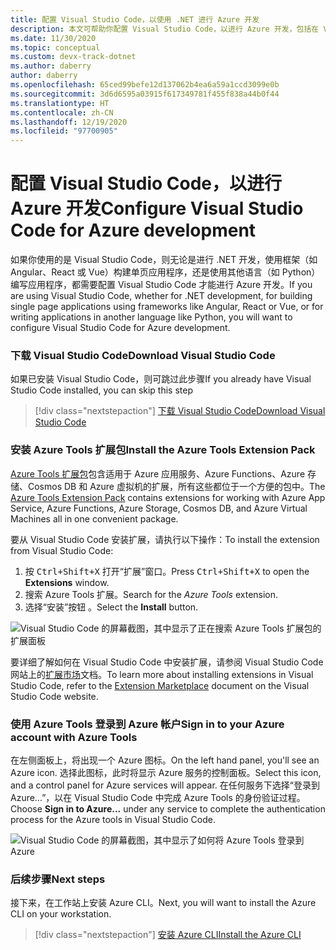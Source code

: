 ```yaml
---
title: 配置 Visual Studio Code，以使用 .NET 进行 Azure 开发
description: 本文可帮助你配置 Visual Studio Code，以进行 Azure 开发，包括在 VS Code 中安装和配置正确的插件
ms.date: 11/30/2020
ms.topic: conceptual
ms.custom: devx-track-dotnet
ms.author: daberry
author: daberry
ms.openlocfilehash: 65ced99befe12d137062b4ea6a59a1ccd3099e0b
ms.sourcegitcommit: 3d6d6595a03915f617349781f455f838a44b0f44
ms.translationtype: HT
ms.contentlocale: zh-CN
ms.lasthandoff: 12/19/2020
ms.locfileid: "97700905"
---
```

# <a name="configure-visual-studio-code-for-azure-development"></a><span data-ttu-id="66571-103">配置 Visual Studio Code，以进行 Azure 开发</span><span class="sxs-lookup"><span data-stu-id="66571-103">Configure Visual Studio Code for Azure development</span></span>

<span data-ttu-id="66571-104">如果你使用的是 Visual Studio Code，则无论是进行 .NET 开发，使用框架（如 Angular、React 或 Vue）构建单页应用程序，还是使用其他语言（如 Python）编写应用程序，都需要配置 Visual Studio Code 才能进行 Azure 开发。</span><span class="sxs-lookup"><span data-stu-id="66571-104">If you are using Visual Studio Code, whether for .NET development, for building single page applications using frameworks like Angular, React or Vue, or for writing applications in another language like Python, you will want to configure Visual Studio Code for Azure development.</span></span>

### <a name="download-visual-studio-code"></a><span data-ttu-id="66571-105">下载 Visual Studio Code</span><span class="sxs-lookup"><span data-stu-id="66571-105">Download Visual Studio Code</span></span>

<span data-ttu-id="66571-106">如果已安装 Visual Studio Code，则可跳过此步骤</span><span class="sxs-lookup"><span data-stu-id="66571-106">If you already have Visual Studio Code installed, you can skip this step</span></span>

> [!div class="nextstepaction"]
> [<span data-ttu-id="66571-107">下载 Visual Studio Code</span><span class="sxs-lookup"><span data-stu-id="66571-107">Download Visual Studio Code</span></span>](https://code.visualstudio.com/download)

### <a name="install-the-azure-tools-extension-pack"></a><span data-ttu-id="66571-108">安装 Azure Tools 扩展包</span><span class="sxs-lookup"><span data-stu-id="66571-108">Install the Azure Tools Extension Pack</span></span>

<span data-ttu-id="66571-109">[Azure Tools 扩展包](https://marketplace.visualstudio.com/items?itemName=ms-vscode.vscode-node-azure-pack)包含适用于 Azure 应用服务、Azure Functions、Azure 存储、Cosmos DB 和 Azure 虚拟机的扩展，所有这些都位于一个方便的包中。</span><span class="sxs-lookup"><span data-stu-id="66571-109">The [Azure Tools Extension Pack](https://marketplace.visualstudio.com/items?itemName=ms-vscode.vscode-node-azure-pack) contains extensions for working with Azure App Service, Azure Functions, Azure Storage, Cosmos DB, and Azure Virtual Machines all in one convenient package.</span></span>

<span data-ttu-id="66571-110">要从 Visual Studio Code 安装扩展，请执行以下操作：</span><span class="sxs-lookup"><span data-stu-id="66571-110">To install the extension from Visual Studio Code:</span></span>

1. <span data-ttu-id="66571-111">按 <kbd>Ctrl+Shift+X</kbd> 打开“扩展”窗口。</span><span class="sxs-lookup"><span data-stu-id="66571-111">Press <kbd>Ctrl+Shift+X</kbd> to open the **Extensions** window.</span></span>
1. <span data-ttu-id="66571-112">搜索 Azure Tools 扩展。</span><span class="sxs-lookup"><span data-stu-id="66571-112">Search for the *Azure Tools* extension.</span></span>
1. <span data-ttu-id="66571-113">选择“安装”按钮  。</span><span class="sxs-lookup"><span data-stu-id="66571-113">Select the **Install** button.</span></span>

![Visual Studio Code 的屏幕截图，其中显示了正在搜索 Azure Tools 扩展包的扩展面板](./media/visual-studio-code-azure-tools.png)

<span data-ttu-id="66571-115">要详细了解如何在 Visual Studio Code 中安装扩展，请参阅 Visual Studio Code 网站上的[扩展市场](https://code.visualstudio.com/docs/editor/extension-gallery)文档。</span><span class="sxs-lookup"><span data-stu-id="66571-115">To learn more about installing extensions in Visual Studio Code, refer to the [Extension Marketplace](https://code.visualstudio.com/docs/editor/extension-gallery) document on the Visual Studio Code website.</span></span>

### <a name="sign-in-to-your-azure-account-with-azure-tools"></a><span data-ttu-id="66571-116">使用 Azure Tools 登录到 Azure 帐户</span><span class="sxs-lookup"><span data-stu-id="66571-116">Sign in to your Azure account with Azure Tools</span></span>

<span data-ttu-id="66571-117">在左侧面板上，将出现一个 Azure 图标。</span><span class="sxs-lookup"><span data-stu-id="66571-117">On the left hand panel, you'll see an Azure icon.</span></span> <span data-ttu-id="66571-118">选择此图标，此时将显示 Azure 服务的控制面板。</span><span class="sxs-lookup"><span data-stu-id="66571-118">Select this icon, and a control panel for Azure services will appear.</span></span> <span data-ttu-id="66571-119">在任何服务下选择“登录到 Azure…”，以在 Visual Studio Code 中完成 Azure Tools 的身份验证过程。</span><span class="sxs-lookup"><span data-stu-id="66571-119">Choose **Sign in to Azure...** under any service to complete the authentication process for the Azure tools in Visual Studio Code.</span></span>

![Visual Studio Code 的屏幕截图，其中显示了如何将 Azure Tools 登录到 Azure](./media/visual-studio-code-azure-login.png)

### <a name="next-steps"></a><span data-ttu-id="66571-121">后续步骤</span><span class="sxs-lookup"><span data-stu-id="66571-121">Next steps</span></span>

<span data-ttu-id="66571-122">接下来，在工作站上安装 Azure CLI。</span><span class="sxs-lookup"><span data-stu-id="66571-122">Next, you will want to install the Azure CLI on your workstation.</span></span>

> [!div class="nextstepaction"]
> [<span data-ttu-id="66571-123">安装 Azure CLI</span><span class="sxs-lookup"><span data-stu-id="66571-123">Install the Azure CLI</span></span>](./install-azure-cli.md)
